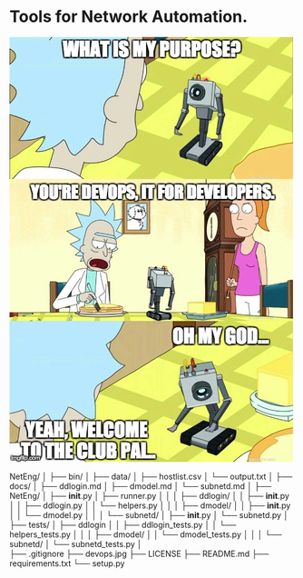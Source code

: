 # Tools for Network Automation.

[![screenshot](devops.jpg)](https://www.youtube.com/watch?v=3ht-ZyJOV2k)


NetEng/
│
├── bin/
│
├── data/
│   ├── hostlist.csv
│   └── output.txt
│
├── docs/
│   ├── ddlogin.md
│   ├── dmodel.md
│   └── subnetd.md
│
├── NetEng/
│   ├── __init__.py
│   ├── runner.py
│   │
│   ├── ddlogin/
│   │   ├── __init__.py
│   │   ├── ddlogin.py
│   │   └── helpers.py
│   │
│   ├── dmodel/
│   │  ├── __init__.py
│   │  └── dmodel.py
│   │
│   └── subnetd/
│       ├── __init__.py
│       └── subnetd.py
│
├── tests/
│   ├── ddlogin
│   │   ├── ddlogin_tests.py
│   │   └── helpers_tests.py
│   │
│   ├── dmodel/
│   │   └── dmodel_tests.py
│   │
│   └── subnetd/
│       └── subnetd_tests.py
│       
├── .gitignore
├── devops.jpg
├── LICENSE
├── README.md
├── requirements.txt
└── setup.py

